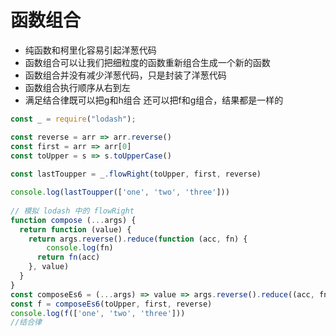 # 函数组合

- 纯函数和柯里化容易引起洋葱代码
- 函数组合可以让我们把细粒度的函数重新组合生成一个新的函数
- 函数组合并没有减少洋葱代码，只是封装了洋葱代码 
- 函数组合执行顺序从右到左
- 满足结合律既可以把g和h组合 还可以把f和g组合，结果都是一样的

```javascript 
const _ = require("lodash");

const reverse = arr => arr.reverse()
const first = arr => arr[0]
const toUpper = s => s.toUpperCase()
  
const lastToupper = _.flowRight(toUpper, first, reverse) 

console.log(lastToupper(['one', 'two', 'three']))
  
// 模拟 lodash 中的 flowRight
function compose (...args) {
  return function (value) {
    return args.reverse().reduce(function (acc, fn) {
        console.log(fn)
      return fn(acc)
    }, value)
  }
}
const composeEs6 = (...args) => value => args.reverse().reduce((acc, fn) => fn(acc), value)
const f = composeEs6(toUpper, first, reverse)
console.log(f(['one', 'two', 'three']))
//结合律
```